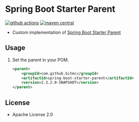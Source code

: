 # Spring Boot Starter Parent

[![github actions](https://img.shields.io/badge/github_actions-spring--boot--starter--parent-brightgreen.svg)](https://github.com/bitmc/spring-boot-starter-parent/actions)
[![maven central](https://img.shields.io/badge/maven_central-spring--boot--starter--parent-blue.svg)](https://search.maven.org/artifact/com.github.bitmc/spring-boot-starter-parent)

* Custom implementation of [Spring Boot Starter Parent](https://github.com/spring-projects/spring-boot/tree/master/spring-boot-project/spring-boot-starters/spring-boot-starter-parent)

## Usage

1. Set the parent in your POM.
	```xml
	<parent>
	    <groupId>com.github.bitmc</groupId>
	    <artifactId>spring-boot-starter-parent</artifactId>
	    <version>2.3.2.0-SNAPSHOT</version>
	</parent>
	```

## License

* Apache License 2.0
